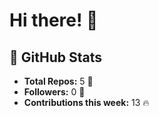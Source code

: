# Hi there! 👋

## 🚀 GitHub Stats
- **Total Repos:** 5 🌟
- **Followers:** 0 👥
- **Contributions this week:** 13 🔥
